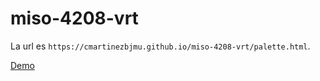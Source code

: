 # miso-4208-vrt

La url es `https://cmartinezbjmu.github.io/miso-4208-vrt/palette.html`.

[Demo](https://cmartinezbjmu.github.io/miso-4208-vrt/palette.html)
